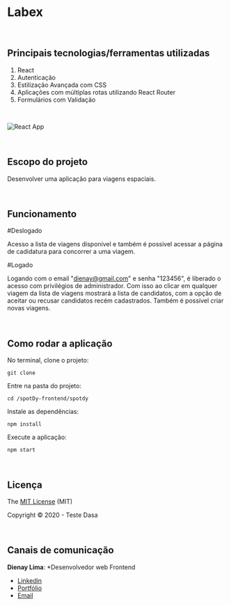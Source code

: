# Labex

<br>

## Principais tecnologias/ferramentas utilizadas

1. React
2. Autenticação
3. Estilização Avançada com CSS
4. Aplicações com múltiplas rotas utilizando React Router
5. Formulários com Validação

<br>

![React App](https://user-images.githubusercontent.com/2151948/106149054-93d29580-6158-11eb-9f75-da9137e1e7aa.gif)

<br>

## Escopo do projeto

Desenvolver uma aplicação para viagens espaciais.

<br>

## Funcionamento

#Deslogado

Acesso a lista de viagens disponível e também é possivel acessar a página de cadidatura para concorrer a uma viagem.

#Logado

Logando com o email "dienay@gmail.com" e senha "123456", é liberado o acesso com privilégios de administrador.
Com isso ao clicar em qualquer viagem da lista de viagens mostrará a lista de candidatos, com a opção de aceitar ou recusar candidatos recém cadastrados.
Também é possível criar novas viagens.

<br>

## Como rodar a aplicação

No terminal, clone o projeto:
```
git clone 
```

Entre na pasta do projeto:
```
cd /spotDy-frontend/spotdy
```

Instale as dependências:
```
npm install
```

Execute a aplicação:
```
npm start 
```

<br>

## Licença

The [MIT License]() (MIT)

Copyright :copyright: 2020 - Teste Dasa

<br>

## Canais de comunicação

**Dienay Lima**: *Desenvolvedor web Frontend
- [Linkedin](https://www.linkedin.com/in/dienaylima/)
- [Portfólio](https://dienay.github.io/portfolio/)
- [Email](dienaylima@gmail.com)

<br>
